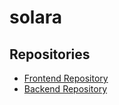 # solara

## Repositories

- [Frontend Repository](https://github.com/stahsin00/solara-frontend)
- [Backend Repository](https://github.com/stahsin00/solara-backend)
